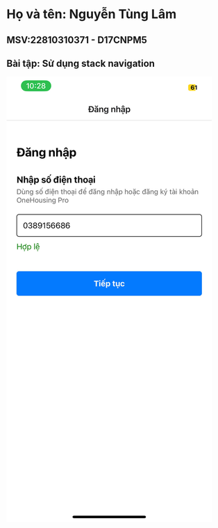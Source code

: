 # Họ và tên: Nguyễn Tùng Lâm
## MSV:22810310371 - D17CNPM5
## Bài tập: Sử dụng stack navigation
![Anh1.jpg](Anh1.jpg)
